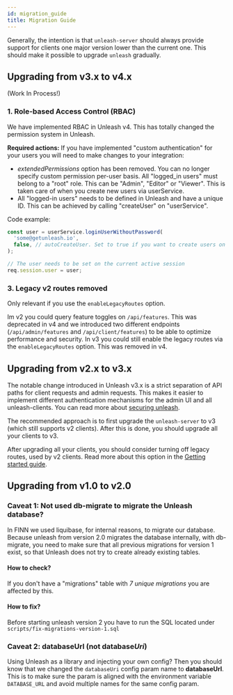 ```yaml
---
id: migration_guide
title: Migration Guide
---
```


Generally, the intention is that `unleash-server` should always provide support for clients one major version lower than the current one. This should make it possible to upgrade `unleash` gradually.

## Upgrading from v3.x to v4.x

(Work In Process!)

### 1. Role-based Access Control (RBAC)

We have implemented RBAC in Unleash v4. This has totally changed the permission system in Unleash.

**Required actions:** If you have implemented "custom authentication" for your users you will need to make changes to your integration:

- _extendedPermissions_ option has been removed. You can no longer specify custom permission per-user basis. All "logged_in users" must belong to a "root" role. This can be "Admin", "Editor" or "Viewer". This is taken care of when you create new users via userService.
- All "logged-in users" needs to be defined in Unleash and have a unique ID. This can be achieved by calling "createUser" on "userService".

Code example:

```js
const user = userService.loginUserWithoutPassword(
  'some@getunleash.io',
  false, // autoCreateUser. Set to true if you want to create users on the fly.
);

// The user needs to be set on the current active session
req.session.user = user;
```

### 3. Legacy v2 routes removed

Only relevant if you use the `enableLegacyRoutes` option.

Im v2 you could query feature toggles on `/api/features`. This was deprecated in v4 and we introduced two different endpoints (`/api/admin/features` and `/api/client/features`) to be able to optimize performance and security. In v3 you could still enable the legacy routes via the `enableLegacyRoutes` option. This was removed in v4.

## Upgrading from v2.x to v3.x

The notable change introduced in Unleash v3.x is a strict separation of API paths for client requests and admin requests. This makes it easier to implement different authentication mechanisms for the admin UI and all unleash-clients. You can read more about [securing unleash](https://github.com/Unleash/unleash/blob/master/docs/securing-unleash.md).

The recommended approach is to first upgrade the `unleash-server` to v3 (which still supports v2 clients). After this is done, you should upgrade all your clients to v3.

After upgrading all your clients, you should consider turning off legacy routes, used by v2 clients. Read more about this option in the [Getting started guide](https://github.com/Unleash/unleash/blob/master/docs/getting-started.md#2-or-programmatically).

## Upgrading from v1.0 to v2.0

### Caveat 1: Not used db-migrate to migrate the Unleash database?

In FINN we used liquibase, for internal reasons, to migrate our database.  
Because unleash from version 2.0 migrates the database internally, with db-migrate, you need to make sure that all previous migrations for version 1 exist, so that Unleash does not try to create already existing tables.

#### How to check?

If you don't have a "migrations" table with _7 unique migrations_ you are affected by this.

#### How to fix?

Before starting unleash version 2 you have to run the SQL located under `scripts/fix-migrations-version-1.sql`

### Caveat 2: databaseUrl (not database*Uri*)

Using Unleash as a library and injecting your own config? Then you should know that we changed the `databaseUri` config param name to **databaseUrl**. This is to make sure the param is aligned with the environment variable `DATABASE_URL` and avoid multiple names for the same config param.
